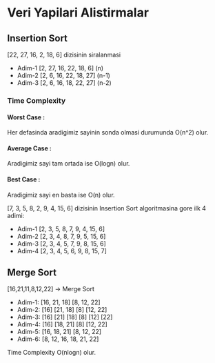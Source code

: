 # Veri Yapilari Alistirmalar

## Insertion Sort

[22, 27, 16, 2, 18, 6] dizisinin siralanmasi

- Adim-1 [2, 27, 16, 22, 18, 6] (n)
- Adim-2 [2, 6, 16, 22, 18, 27] (n-1)
- Adim-3 [2, 6, 16, 18, 22, 27] (n-2)

### Time Complexity

#### Worst Case : 
Her defasinda aradigimiz sayinin sonda olmasi durumunda O(n^2) olur.

#### Average Case : 
Aradigimiz sayi tam ortada ise O(logn) olur.

#### Best Case :
Aradigimiz sayi en basta ise O(n) olur.

[7, 3, 5, 8, 2, 9, 4, 15, 6] dizisinin Insertion Sort algoritmasina gore ilk 4 adimi:

- Adim-1 [2, 3, 5, 8, 7, 9, 4, 15, 6]
- Adim-2 [2, 3, 4, 8, 7, 9, 5, 15, 6]
- Adim-3 [2, 3, 4, 5, 7, 9, 8, 15, 6]
- Adim-4 [2, 3, 4, 5, 6, 9, 8, 15, 7]

## Merge Sort

[16,21,11,8,12,22] -> Merge Sort

- Adim-1: [16, 21, 18] [8, 12, 22]
- Adim-2: [16] [21, 18] [8] [12, 22]
- Adim-3: [16] [21] [18] [8] [12] [22]
- Adim-4: [16] [18, 21] [8] [12, 22]
- Adim-5: [16, 18, 21] [8, 12, 22]
- Adim-6: [8, 12, 16, 18, 21, 22]

Time Complexity O(nlogn) olur.


